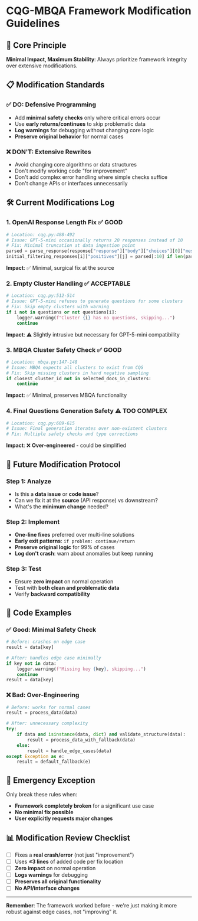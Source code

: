 # CQG-MBQA Framework Modification Guidelines

## 🎯 Core Principle
**Minimal Impact, Maximum Stability**: Always prioritize framework integrity over extensive modifications.

## 📋 Modification Standards

### ✅ **DO: Defensive Programming**
- Add **minimal safety checks** only where critical errors occur
- Use **early returns/continues** to skip problematic data
- **Log warnings** for debugging without changing core logic
- **Preserve original behavior** for normal cases

### ❌ **DON'T: Extensive Rewrites** 
- Avoid changing core algorithms or data structures
- Don't modify working code "for improvement"
- Don't add complex error handling where simple checks suffice
- Don't change APIs or interfaces unnecessarily

## 🛠️ **Current Modifications Log**

### 1. **OpenAI Response Length Fix** ✅ **GOOD**
```python
# Location: cqg.py:488-492
# Issue: GPT-5-mini occasionally returns 20 responses instead of 10
# Fix: Minimal truncation at data ingestion point
parsed = parse_response(response["response"]["body"]["choices"][0]["message"]["content"])
initial_filtering_responses[i]["positives"][j] = parsed[:10] if len(parsed) > 10 else parsed
```
**Impact**: ✅ Minimal, surgical fix at the source

### 2. **Empty Cluster Handling** ✅ **ACCEPTABLE**
```python
# Location: cqg.py:512-514
# Issue: GPT-5-mini refuses to generate questions for some clusters
# Fix: Skip empty clusters with warning
if i not in questions or not questions[i]:
    logger.warning(f"Cluster {i} has no questions, skipping...")
    continue
```
**Impact**: ⚠️ Slightly intrusive but necessary for GPT-5-mini compatibility

### 3. **MBQA Cluster Safety Check** ✅ **GOOD**
```python
# Location: mbqa.py:147-148
# Issue: MBQA expects all clusters to exist from CQG
# Fix: Skip missing clusters in hard negative sampling
if closest_cluster_id not in selected_docs_in_clusters:
    continue
```
**Impact**: ✅ Minimal, preserves MBQA functionality

### 4. **Final Questions Generation Safety** ⚠️ **TOO COMPLEX**
```python
# Location: cqg.py:609-615
# Issue: Final generation iterates over non-existent clusters
# Fix: Multiple safety checks and type corrections
```
**Impact**: ❌ **Over-engineered** - could be simplified

## 🎯 **Future Modification Protocol**

### **Step 1: Analyze**
- Is this a **data issue** or **code issue**?
- Can we fix it at the **source** (API response) vs downstream?
- What's the **minimum change** needed?

### **Step 2: Implement**
- **One-line fixes** preferred over multi-line solutions
- **Early exit patterns**: `if problem: continue/return`
- **Preserve original logic** for 99% of cases
- **Log don't crash**: warn about anomalies but keep running

### **Step 3: Test**
- Ensure **zero impact** on normal operation
- Test with **both clean and problematic data**
- Verify **backward compatibility**

## 📝 **Code Examples**

### ✅ **Good: Minimal Safety Check**
```python
# Before: crashes on edge case
result = data[key]

# After: handles edge case minimally  
if key not in data:
    logger.warning(f"Missing key {key}, skipping...")
    continue
result = data[key]
```

### ❌ **Bad: Over-Engineering**
```python
# Before: works for normal cases
result = process_data(data)

# After: unnecessary complexity
try:
    if data and isinstance(data, dict) and validate_structure(data):
        result = process_data_with_fallback(data)
    else:
        result = handle_edge_cases(data)
except Exception as e:
    result = default_fallback(e)
```

## 🚨 **Emergency Exception**
Only break these rules when:
- **Framework completely broken** for a significant use case
- **No minimal fix possible**
- **User explicitly requests major changes**

## 📊 **Modification Review Checklist**
- [ ] Fixes a **real crash/error** (not just "improvement")
- [ ] Uses **≤3 lines** of added code per fix location  
- [ ] **Zero impact** on normal operation
- [ ] **Logs warnings** for debugging
- [ ] **Preserves all original functionality**
- [ ] **No API/interface changes**

---

**Remember**: The framework worked before - we're just making it more robust against edge cases, not "improving" it.